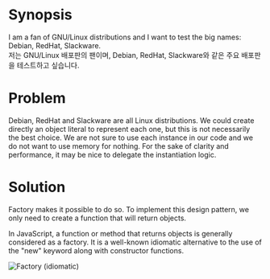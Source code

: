 # Synopsis

I am a fan of GNU/Linux distributions and I want to test the big names: Debian, RedHat, Slackware.  
저는 GNU/Linux 배포판의 팬이며, Debian, RedHat, Slackware와 같은 주요 배포판을 테스트하고 싶습니다.

# Problem

Debian, RedHat and Slackware are all Linux distributions.
We could create directly an object literal to represent each one, but this is not necessarily the best choice.
We are not sure to use each instance in our code and we do not want to use memory for nothing.
For the sake of clarity and performance, it may be nice to delegate the instantiation logic.

# Solution

Factory makes it possible to do so. To implement this design pattern, we only need to create a function that will return objects.

In JavaScript, a function or method that returns objects is generally considered as a factory. It is a well-known idiomatic alternative to the use of the "new" keyword along with constructor functions.

![Factory (idiomatic)](Factory.png)
